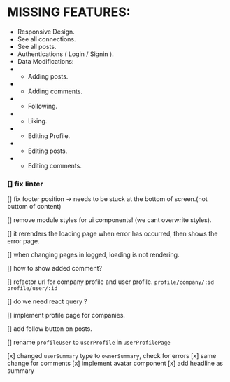 # MISSING FEATURES:

<!-- npm run dev -- -H 0.0.0.0 -->

- Responsive Design.
- See all connections.
- See all posts.
- Authentications ( Login / Signin ).
- Data Modifications:
- - Adding posts.
- - Adding comments.
- - Following.
- - Liking.
- - Editing Profile.
- - Editing posts.
- - Editing comments.

### [] fix linter

[] fix footer position -> needs to be stuck at the bottom of screen.(not buttom of content)

[] remove module styles for ui components! (we cant overwrite styles).

[] it rerenders the loading page when error has occurred, then shows the error page.

[] when changing pages in logged, loading is not rendering.

[] how to show added comment?

[] refactor url for company profile and user profile.
`profile/company/:id`
`profile/user/:id`

[] do we need react query ?

<!-- IMPORTANT -->

[] implement profile page for companies.

[] add follow button on posts.

[] rename `profileUser` to `userProfile` in `userProfilePage`

<!-- DONE -->

[x] changed `userSummary` type to `ownerSummary`, check for errors
[x] same change for comments
[x] implement avatar component
[x] add headline as summary

